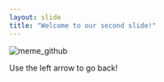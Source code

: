 ```yaml
---
layout: slide
title: "Welcome to our second slide!"
---
```

![meme_github](https://user-images.githubusercontent.com/76439488/171713037-3bb6948f-cb1c-411c-a0aa-b5434bf70fab.jpg)

Use the left arrow to go back!
